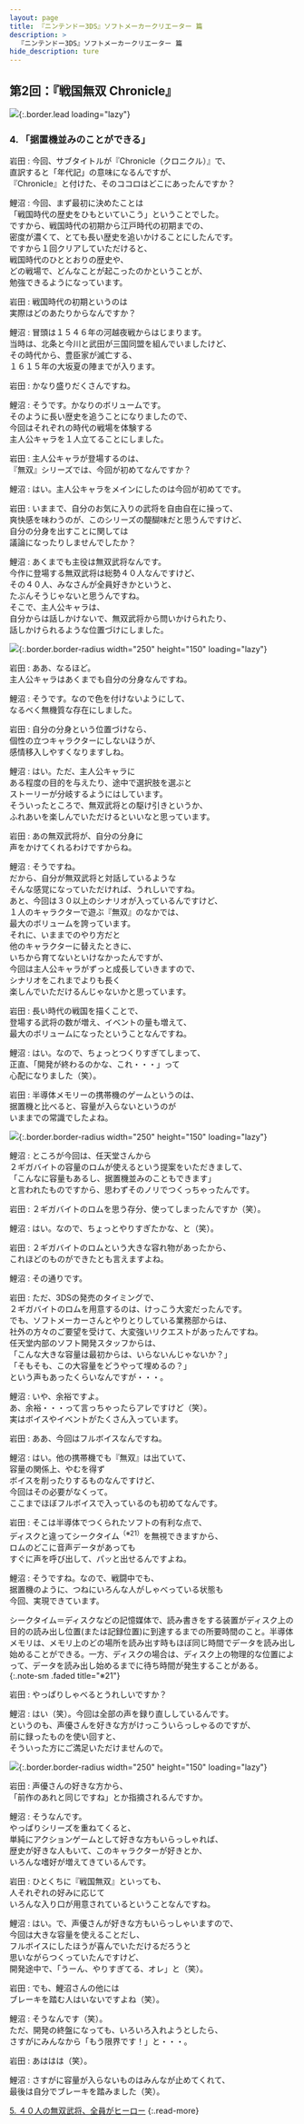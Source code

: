 ```yaml
---
layout: page
title: 『ニンテンドー3DS』ソフトメーカークリエーター 篇
description: >
  『ニンテンドー3DS』ソフトメーカークリエーター 篇
hide_description: ture
---
```


## 第2回：『戦国無双 Chronicle』

![](/others/interviews/jp/3ds/creators/vol1/img/mainvisual4.jpg){:.border.lead loading="lazy"}

### 4. 「据置機並みのことができる」

岩田
: 今回、サブタイトルが『Chronicle（クロニクル）』で、<br>直訳すると「年代記」の意味になるんですが、<br>『Chronicle』と付けた、そのココロはどこにあったんですか？

鯉沼
: 今回、まず最初に決めたことは<br>「戦国時代の歴史をひもといていこう」ということでした。<br>ですから、戦国時代の初期から江戸時代の初期までの、<br>密度が濃くて、とても長い歴史を追いかけることにしたんです。<br>ですから１回クリアしていただけると、<br>戦国時代のひととおりの歴史や、<br>どの戦場で、どんなことが起こったのかということが、<br>勉強できるようになっています。

岩田
: 戦国時代の初期というのは<br>実際はどのあたりからなんですか？

鯉沼
: 冒頭は１５４６年の河越夜戦からはじまります。<br>当時は、北条と今川と武田が三国同盟を組んでいましたけど、<br>その時代から、豊臣家が滅亡する、<br>１６１５年の大坂夏の陣までが入ります。

岩田
: かなり盛りだくさんですね。

鯉沼
: そうです。かなりのボリュームです。<br>そのように長い歴史を追うことになりましたので、<br>今回はそれぞれの時代の戦場を体験する<br>主人公キャラを１人立てることにしました。

岩田
: 主人公キャラが登場するのは、<br>『無双』シリーズでは、今回が初めてなんですか？

鯉沼
: はい。主人公キャラをメインにしたのは今回が初めてです。

岩田
: いままで、自分のお気に入りの武将を自由自在に操って、<br>爽快感を味わうのが、このシリーズの醍醐味だと思うんですけど、<br>自分の分身を出すことに関しては<br>議論になったりしませんでしたか？

鯉沼
: あくまでも主役は無双武将なんです。<br>今作に登場する無双武将は総勢４０人なんですけど、<br>その４０人、みなさんが全員好きかというと、<br>たぶんそうじゃないと思うんですね。<br>そこで、主人公キャラは、<br>自分からは話しかけないで、無双武将から問いかけられたり、<br>話しかけられるような位置づけにしました。

![](/others/interviews/jp/3ds/creators/vol1/img/photo10.jpg){:.border.border-radius width="250" height="150" loading="lazy"}

岩田
: ああ、なるほど。<br>主人公キャラはあくまでも自分の分身なんですね。

鯉沼
: そうです。なので色を付けないようにして、<br>なるべく無機質な存在にしました。

岩田
: 自分の分身という位置づけなら、<br>個性の立つキャラクターにしないほうが、<br>感情移入しやすくなりますしね。

鯉沼
: はい。ただ、主人公キャラに<br>ある程度の目的を与えたり、途中で選択肢を選ぶと<br>ストーリーが分岐するようにはしています。<br>そういったところで、無双武将との駆け引きというか、<br>ふれあいを楽しんでいただけるといいなと思っています。

岩田
: あの無双武将が、自分の分身に<br>声をかけてくれるわけですからね。

鯉沼
: そうですね。<br>だから、自分が無双武将と対話しているような<br>そんな感覚になっていただければ、うれしいですね。<br>あと、今回は３０以上のシナリオが入っているんですけど、<br>１人のキャラクターで遊ぶ『無双』のなかでは、<br>最大のボリュームを誇っています。<br>それに、いままでのやり方だと<br>他のキャラクターに替えたときに、<br>いちから育てないといけなかったんですが、<br>今回は主人公キャラがずっと成長していきますので、<br>シナリオをこれまでよりも長く<br>楽しんでいただけるんじゃないかと思っています。

岩田
: 長い時代の戦国を描くことで、<br>登場する武将の数が増え、イベントの量も増えて、<br>最大のボリュームになったということなんですね。

鯉沼
: はい。なので、ちょっとつくりすぎてしまって、<br>正直、「開発が終わるのかな、これ・・・」って<br>心配になりました（笑）。

岩田
: 半導体メモリーの携帯機のゲームというのは、<br>据置機と比べると、容量が入らないというのが<br>いままでの常識でしたよね。

![](/others/interviews/jp/3ds/creators/vol1/img/photo11.jpg){:.border.border-radius width="250" height="150" loading="lazy"}

鯉沼
: ところが今回は、任天堂さんから<br>２ギガバイトの容量のロムが使えるという提案をいただきまして、<br>「こんなに容量もあるし、据置機並みのこともできます」<br>と言われたものですから、思わずそのノリでつくっちゃったんです。

岩田
: ２ギガバイトのロムを思う存分、使ってしまったんですか（笑）。

鯉沼
: はい。なので、ちょっとやりすぎたかな、と（笑）。

岩田
: ２ギガバイトのロムという大きな容れ物があったから、<br>これほどのものができたとも言えますよね。

鯉沼
: その通りです。

岩田
: ただ、3DSの発売のタイミングで、<br>２ギガバイトのロムを用意するのは、けっこう大変だったんです。<br>でも、ソフトメーカーさんとやりとりしている業務部からは、<br>社外の方々のご要望を受けて、大変強いリクエストがあったんですね。<br>任天堂内部のソフト開発スタッフからは、<br>「こんな大きな容量は最初からは、いらないんじゃないか？」<br>「そもそも、この大容量をどうやって埋めるの？」<br>という声もあったくらいなんですが・・・。

鯉沼
: いや、余裕ですよ。<br>あ、余裕・・・って言っちゃったらアレですけど（笑）。<br>実はボイスやイベントがたくさん入っています。

岩田
: ああ、今回はフルボイスなんですね。

鯉沼
: はい。他の携帯機でも『無双』は出ていて、<br>容量の関係上、やむを得ず<br>ボイスを削ったりするものなんですけど、<br>今回はその必要がなくって。<br>ここまでほぼフルボイスで入っているのも初めてなんです。

岩田
: そこは半導体でつくられたソフトの有利な点で、<br>ディスクと違ってシークタイム<sup>（※21）</sup>を無視できますから、<br>ロムのどこに音声データがあっても<br>すぐに声を呼び出して、パッと出せるんですよね。

鯉沼
: そうですね。なので、戦闘中でも、<br>据置機のように、つねにいろんな人がしゃべっている状態も<br>今回、実現できています。

シークタイム＝ディスクなどの記憶媒体で、読み書きをする装置がディスク上の目的の読み出し位置(または記録位置)に到達するまでの所要時間のこと。半導体メモリは、メモリ上のどの場所を読み出す時もほぼ同じ時間でデータを読み出し始めることができる。一方、ディスクの場合は、ディスク上の物理的な位置によって、データを読み出し始めるまでに待ち時間が発生することがある。              
{:.note-sm .faded title="※21"}

岩田
: やっぱりしゃべるとうれしいですか？

鯉沼
: はい（笑）。今回は全部の声を録り直ししているんです。<br>というのも、声優さんを好きな方がけっこういらっしゃるのですが、<br>前に録ったものを使い回すと、<br>そういった方にご満足いただけませんので。

![](/others/interviews/jp/3ds/creators/vol1/img/photo12.jpg){:.border.border-radius width="250" height="150" loading="lazy"}

岩田
: 声優さんの好きな方から、<br>「前作のあれと同じですね」とか指摘されるんですか。

鯉沼
: そうなんです。<br>やっぱりシリーズを重ねてくると、<br>単純にアクションゲームとして好きな方もいらっしゃれば、<br>歴史が好きな人もいて、このキャラクターが好きとか、<br>いろんな嗜好が増えてきているんです。

岩田
: ひとくちに『戦国無双』といっても、<br>人それぞれの好みに応じて<br>いろんな入り口が用意されているということなんですね。

鯉沼
: はい。で、声優さんが好きな方もいらっしゃいますので、<br>今回は大きな容量を使えることだし、<br>フルボイスにしたほうが喜んでいただけるだろうと<br>思いながらつくっていたんですけど、<br>開発途中で、「うーん、やりすぎてる、オレ」と（笑）。

岩田
: でも、鯉沼さんの他には<br>ブレーキを踏む人はいないですよね（笑）。

鯉沼
: そうなんです（笑）。<br>ただ、開発の終盤になっても、いろいろ入れようとしたら、<br>さすがにみんなから「もう限界です！」と・・・。

岩田
: あははは（笑）。

鯉沼
: さすがに容量が入らないものはみんなが止めてくれて、<br>最後は自分でブレーキを踏みました（笑）。

[5. ４０人の無双武将、全員がヒーロー](5.md)
{:.read-more}

